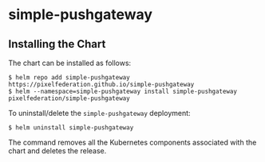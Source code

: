 # simple-pushgateway

## Installing the Chart

The chart can be installed as follows:

```console
$ helm repo add simple-pushgateway https://pixelfederation.github.io/simple-pushgateway
$ helm --namespace=simple-pushgateway install simple-pushgateway pixelfederation/simple-pushgateway
```

To uninstall/delete the `simple-pushgateway` deployment:

```console
$ helm uninstall simple-pushgateway
```
The command removes all the Kubernetes components associated with the chart and deletes the release.
